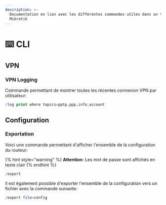 ```yaml
---
description: >-
  Documentation en lien avec les différentes commandes utiles dans un terminal
  Mikrotik
---
```


# ⌨️ CLI

## VPN

### VPN Logging

Commande permettant de montrer toutes les récentes connexion VPN par utilisateur:

```php
/log print where topics=pptp,ppp,info,account
```

## Configuration

### Exportation

Voici une commande permettant d'afficher l'ensemble de la configuration du routeur:

{% hint style="warning" %}
**Attention**: Les mot de passe sont affichés en texte clair
{% endhint %}

```php
/export
```

Il est également possible d'exporter l'ensemble de la configuration vers un fichier avec la commande suivante:

```php
/export file=config
```
